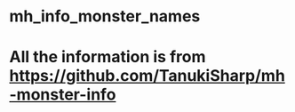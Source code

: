 # mh_info_monster_names
# All the information is from https://github.com/TanukiSharp/mh-monster-info
